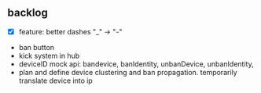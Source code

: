 
## backlog

- [x] feature: better dashes "_" -> "-"
- ban button
- kick system in hub
- deviceID mock api:
    bandevice, banIdentity,
    unbanDevice, unbanIdentity,
- plan and define device clustering and ban propagation.
  temporarily translate device into ip
